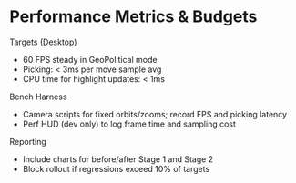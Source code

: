 # Performance Metrics & Budgets

Targets (Desktop)
- 60 FPS steady in GeoPolitical mode
- Picking: < 3ms per move sample avg
- CPU time for highlight updates: < 1ms

Bench Harness
- Camera scripts for fixed orbits/zooms; record FPS and picking latency
- Perf HUD (dev only) to log frame time and sampling cost

Reporting
- Include charts for before/after Stage 1 and Stage 2
- Block rollout if regressions exceed 10% of targets
